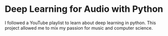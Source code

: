 # Deep Learning for Audio with Python
I followed a YouTube playlist to learn about deep learning in python. This project allowed me to mix my passion for music and computer science.
